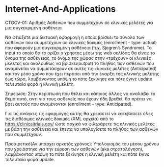 # Internet-And-Applications

CTGOV-01: Αριθμός Ασθενών που συμμετέχουν σε κλινικές μελέτες για μια συγκεκριμένη ασθένεια

Να φτιάξετε μια δικτυακή εφαρμογή η οποία βρίσκει το σύνολο των ασθενών που συμμετέχουν σε κλινικές δοκιμές (enrollment – type: actual) που αφορούν μια συγκεκριμένη ασθένεια (π.χ. Sjogren’s Syndrome). Το input το οποίο θα το ορίζει ο χρήστης μέσω της web σελίδας θα είναι: το όνομα της ασθένειας, το όνομα της χώρας στην «τρέχουν» οι κλινικές μελέτες και ακολούθως να βρίσκει(output) το πλήθος των ασθενών που αναμένεται να συμμετάσχουν σε αυτές τις κλινικές μελέτες (Anticipated) και τον μέσο χρόνο που έχει περάσει από την έναρξη της κλινικής μελέτης έως τώρα, λαμβάνοντας υπόψη το πότε ξεκίνησε και πότε έγινε update τελευταία φορά η κλινική μελέτη.

Σημείωση: Στην περίπτωση που θέλει και κάποιος άλλος να αναλάβει το θέμα αυτό, αντί για τους ασθενείς που έχουν ήδη βρεθεί, θα πρέπει να βρει αυτούς που αναμένονται (enrollment – type: Anticipated).

Για τις ανάγκες τις εφαρμογής αυτής θα χρειαστεί να κατεβάσετε όλες τις διαθέσιμες κλινικές δοκιμές (XML αρχεία) από το https://clinicaltrials.gov/ ώστε αρχικά να φιλτράρετε τις κλινικές μελέτες με βάση την ασθένεια και έπειτα να υπολογίσετε το πλήθος των ασθενών που συμμετέχουν.

Προαιρετικό(Αν υπάρχει αρκετός χρόνος): Υπολογισμός του μέσου χρόνου που χρειάστηκε για την εύρεση των ασθενών (aka στρατολόγηση), λαμβάνοντας υπόψη το πότε ξεκίνησε η κλινική μελέτη και πότε έγινε τελευταία φορά update.
